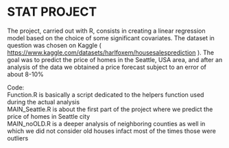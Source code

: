 # STAT PROJECT

The project, carried out with R, consists in creating a linear regression model based on the choice of some significant covariates. The dataset in question was chosen on Kaggle ( https://www.kaggle.com/datasets/harlfoxem/housesalesprediction ). The goal was to predict the price of homes in the Seattle, USA area, and after an analysis of the data we obtained a price forecast subject to an error of about 8-10%

Code:  
Function.R is basically a script dedicated to the helpers function used during the actual analysis  
MAIN_Seattle.R is about the first part of the project where we predict the price of homes in Seattle city  
MAIN_noOLD.R is a deeper analysis of neighboring counties as well in which we did not consider old houses infact most of the times those were outliers   
